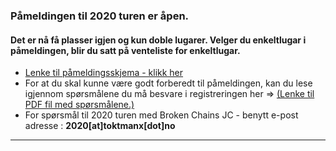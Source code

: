### Påmeldingen til 2020 turen er åpen.

#### Det er nå få plasser igjen og kun doble lugarer. Velger du enkeltlugar i påmeldingen, blir du satt på venteliste for enkeltlugar.

- [Lenke til påmeldingsskjema - klikk her](https://forms.gle/52cGqyUNdHk9KiGS8)
- For at du skal kunne være godt forberedt til påmeldingen, kan du lese igjennom spørsmålene du må besvare i registreringen her => [(Lenke til PDF fil med spørsmålene.)](https://drive.google.com/a/hollund.org/file/d/1LX-J4evR4jllq-I5svZXfLRgyUlj9JXh/view?usp=sharing)
- For spørsmål til 2020 turen med Broken Chains JC - benytt e-post adresse : **2020[at]toktmanx[dot]no**

---

